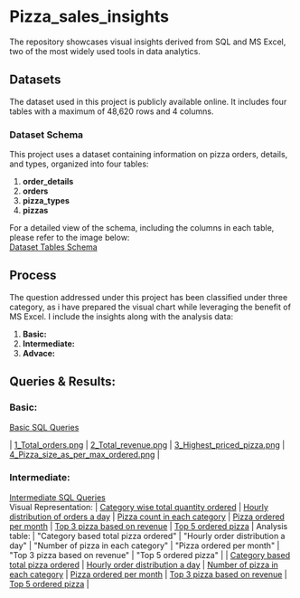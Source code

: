 # Pizza_sales_insights
The repository showcases visual insights derived from SQL and MS Excel, two of the most widely used tools in data analytics.
## Datasets
The dataset used in this project is publicly available online. It includes four tables with a maximum of 48,620 rows and 4 columns.  
### Dataset Schema   
This project uses a dataset containing information on pizza orders, details, and types, organized into four tables:

1. **order_details**
2. **orders**
3. **pizza_types**
4. **pizzas**

For a detailed view of the schema, including the columns in each table, please refer to the image below:  
[Dataset Tables Schema](visuals/Pizza_sales_project_schema.png.png)  

## Process  
The question addressed under this project has been classified under three category, as i have prepared the visual chart while leveraging the benefit of MS Excel. I include the insights along with the analysis data: 

1. **Basic:**
3. **Intermediate:**
4. **Advace:**

## Queries & Results:
### Basic:  
[Basic SQL Queries](Queries/Basic_SQL_query.sql)  

| [1_Total_orders.png](visuals/1_Total_orders.png) | [2_Total_revenue.png](visuals/2_Total_revenue.png) | [3_Highest_priced_pizza.png](visuals/3_Highest_priced_pizza.png) | [4_Pizza_size_as_per_max_ordered.png](visuals/4_Pizza_size_as_per_max_ordered.png) |  

### Intermediate:
[Intermediate SQL Queries](Queries/Intermediate_SQL_query.sql)  
Visual Representation:
| [Category wise total quantity ordered](visuals/Intermediate_1_Category_wise_total_quantity_ordered.png) | [Hourly distribution of orders a day](visuals/Intermediate_2_Hourly_distribution_of_orders_a_day.png) | [Pizza count in each category](visuals/Intermediate_3_Pizza_count_In_each_category.png) | [Pizza ordered per month](visuals/Intermediate_4_Pizza_ordered_per_month.png) | [Top 3 pizza based on revenue](visuals/Intermediate_5_Top_3_pizza_based_on_revenue.png) | [Top 5 ordered pizza](visuals/Intermediate_6_Top_5_ordered_pizza.png) |
Analysis table:
| "Category based total pizza ordered" | "Hourly order distribution a day" | "Number of pizza in each category" | "Pizza ordered per month" | "Top 3 pizza based on revenue" | "Top 5 ordered pizza" |
| [Category based total pizza ordered](docs/Intermediate_1_Category_based_total_pizza_ordered.xlsx) | [Hourly order distribution a day](docs/Intermediate_2_hourly_order_distribution_a_day.xlsx) | [Number of pizza in each category](docs/Intermediate_3_Number_of_pizza_in_each_category.xlsx) | [Pizza ordered per month](docs/Intermediate_4_Pizza_ordered_per_month.xlsx) | [Top 3 pizza based on revenue](docs/Intermediate_5_Top_3_pizza_based_on_revenue.xlsx) | [Top 5 ordered pizza](docs/Intermediate_6_Top_5_ordered_pizza.xlsx) |






